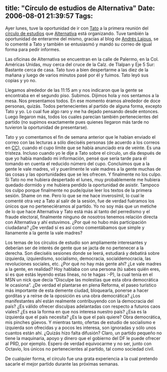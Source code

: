 title: "Círculo de estudios de Alternativa"
Date: 2006-08-01 21:39:57
Tags: 
---
<p>Ayer lunes, tuve la oportunidad de ir con <a target="_blank" href="http://www.tacvbo.net">Tato</a> a la primera reunión del <a target="_blank" href="http://www.alternativadf.org.mx/j/index.php?option=com_content&amp;task=view&amp;id=308&amp;Itemid=4">círculo de estudios</a> que <a target="_blank" href="http://www.alternativa.org.mx">Alternativa</a> está organizando. Tuve también la oportunidad de enterarme del mismo, gracias al blog de <a target="_blank" href="http://andreslajous.blogs.com">Andrés Lajous</a>, se lo comenté a Tato y también se entusiasmó y mandó su correo de igual forma para pedir informes.</p>

<p>Las oficinas de Alternativa se encuentran en la calle de Palermo, en la Col. Américas Unidas, muy cerca del cruce de la Calz. de Tlalpan y Eje 5 Sur: Bastante cerca de casa. Tato tuvo a bien despertarme a las diez de la mañana y luego de varios minutos pasé por él y fuimos. Tato leyó sus copias y yo no.</p>

<p>Llegamos alrededor de las 11:15 am y nos indicaron que la gente se encontraba en el segundo piso. Subimos. Dijimos hola y nos sentamos a la mesa. Nos presentamos todos. En ese momento éramos alrededor de doce personas, quizás. Todos pertenecientes al partido de alguna forma, excepto Tato y yo. Lo cual fue algo raro y me ha dejado pensando desde entonces. Luego llegaron más, todos los cuales parecían también pertenecientes del partido (no supimos exactamente pues quienes llegaron más tarde no tuvieron la oportunidad de presentarse).</p>

<p>Tato y yo comentamos el fin de semana anterior que le habían enviado el correo con las lecturas a sólo dieciséis personas (de acuerdo a los correos en <a target="_blank" href="http://en.wikipedia.org/wiki/Carbon_copy">CC</a>), cuando el cupo límite que se había anunciado era de veinte. Es una tristeza. Incluso cuando yo le dije a Tato sobre el círculo, un día después de que yo había mandado mi información, pensé que sería tarde para él tomando en cuenta el reducido número del cupo. Concluimos que a la gente le vale madres, vil y puerilmente le vale madres a la gente muchas de las cosas y las oportunidades que se les ofrecen. Y finalmente no los culpo. Si Tato no me hubiera despertado el lunes, muy probablemente me hubiera quedado dormido y me hubiera perdido la oportunidad de asistir. Tampoco los culpo porque finalmente no pude/quise leer los textos de la primera sesión. Shame on me. Pero lo que se me hace inverosímil, lo cual le comenté otra vez a Tato al salir de la sesión, fue de verdad fuéramos los únicos que no perteneciéramos al partido. Yo no soy más que un metiche de lo que hace Alternativa y Tato está más al tanto del perredismo y el fraude electoral, finalmente ninguno de nosotros tenemos relación directa con Alternativa y ahí estuvimos. ¿Por qué no hubo más participación ciudadana? ¿De verdad sí es así como comentábamos que simple y llanamente a la gente la vale madres?</p>

<p>Los temas de los círculos de estudio son ampliamente interesantes y deberían ser de interés de gente que se jacta de no pertenecer a la derecha. Son dieciséis sesiones donde se leerá, estudiará y debatirá sobre izquierda, izquierdismo, socialismo, democracia, socialdemocracia, las revoluciones sociales, etc. ¿Por qué no hay más gente ahí? ¿Le vale madres a la gente, en realidad? Hoy hablaba con una persona (tú sabes quién eres, si es que estás leyendo estas líneas, no te hagas :-P), la cual tenía en el MSN un nick que decía &#8220;Disculpe las molestias que esta obra democrática le ocasiona&#8221;. ¿De verdad el plantarse en plena Reforma, el paseo turístico más importante de esta demente ciudad, bloquearla, ponerse a hacer gorditas y a reírse de la oposición es una obra democrática? ¿Los manifestantes ahí están realmente contribuyendo con la democracia del país? ¿Es válido ofrecer disculpas adelantadas con respecto a futuros caos viales? ¿Es esa la forma en que nos interesa nuestro país? ¿Esa es la izquierda que el país necesita? ¿Es la que el país quiere? Obra democrática, mis pinches güevos. Y mientras tanto, ofertas de estudio de socialismo e izquierda son ofrecidas y a pocos les interesa, son ignoradas y sólo unos cuantos están ahí. ¿Quizás hizo falta difusión? Claro, un partido pequeño no tiene la maquinaria, apoyo y dinero que el gobierno del DF le puede ofrecer al PRD, por ejemplo. Espero de verdad equivocarme y no ser, junto con Octavio, los únicos no pertenecientes al partido, tal como sociedad civil.</p>

<p>De cualquier forma, el círculo fue una grata experiencia a la cual pretendo sacarle el mejor partido durante las próximas semanas.</p>
